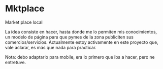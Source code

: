 # Mktplace
Market place local

La idea consiste en hacer, hasta donde me lo permiten mis conocimientos, un modelo de página para que pymes de la zona publiciten sus comercios/servicios. Actualmente estoy activamente en este proyecto que, vale aclarar, es más que nada para practicar.

Nota: debo adaptarlo para mobile, era lo primero que iba a hacer, pero ne entretuve.
